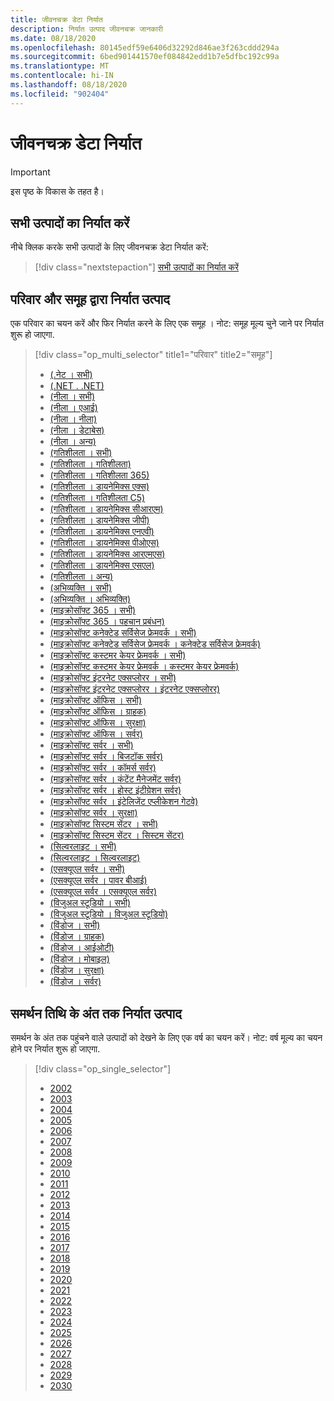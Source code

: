 ```yaml
---
title: जीवनचक्र डेटा निर्यात
description: निर्यात उत्पाद जीवनचक्र जानकारी
ms.date: 08/18/2020
ms.openlocfilehash: 80145edf59e6406d32292d846ae3f263cddd294a
ms.sourcegitcommit: 6bed901441570ef084842edd1b7e5dfbc192c99a
ms.translationtype: MT
ms.contentlocale: hi-IN
ms.lasthandoff: 08/18/2020
ms.locfileid: "902404"
---
```

# <a name="lifecycle-data-export"></a>जीवनचक्र डेटा निर्यात

> [!IMPORTANT]
> इस पृष्ठ के विकास के तहत है।

## <a name="export-all-products"></a>सभी उत्पादों का निर्यात करें
नीचे क्लिक करके सभी उत्पादों के लिए जीवनचक्र डेटा निर्यात करें:

> [!div class="nextstepaction"]
> [सभी उत्पादों का निर्यात करें](https://app-omaha-prod.azurewebsites.net/api/PublishedListings/Export)

## <a name="export-products-by-family-and-group"></a>परिवार और समूह द्वारा निर्यात उत्पाद
एक परिवार का चयन करें और फिर निर्यात करने के लिए एक समूह । नोट: समूह मूल्य चुने जाने पर निर्यात शुरू हो जाएगा. 

> [!div class="op_multi_selector" title1="परिवार" title2="समूह"]
> - [(.नेट । सभी)](https://app-omaha-prod.azurewebsites.net/api/PublishedListings/Export?$filter=parent%20ne%20null%20and%20parent/parent%20ne%20null%20and%20parent/parent/parent%20ne%20null%20and%20parent/parent/parent/name%20eq%20'.NET')
> - [(.NET . .NET)](https://app-omaha-prod.azurewebsites.net/api/PublishedListings/Export?$filter=parent%20ne%20null%20and%20parent/parent%20ne%20null%20and%20parent/parent/parent%20ne%20null%20and%20parent/parent/parent/name%20eq%20'.NET'%20and%20parent/parent/name%20eq%20'.NET')
> - [(नीला । सभी)](https://app-omaha-prod.azurewebsites.net/api/PublishedListings/Export?$filter=parent%20ne%20null%20and%20parent/parent%20ne%20null%20and%20parent/parent/parent%20ne%20null%20and%20parent/parent/parent/name%20eq%20'Azure')
> - [(नीला । एआई)](https://app-omaha-prod.azurewebsites.net/api/PublishedListings/Export?$filter=parent%20ne%20null%20and%20parent/parent%20ne%20null%20and%20parent/parent/parent%20ne%20null%20and%20parent/parent/parent/name%20eq%20'Azure'%20and%20parent/parent/name%20eq%20'AI')
> - [(नीला । नीला)](https://app-omaha-prod.azurewebsites.net/api/PublishedListings/Export?$filter=parent%20ne%20null%20and%20parent/parent%20ne%20null%20and%20parent/parent/parent%20ne%20null%20and%20parent/parent/parent/name%20eq%20'Azure'%20and%20parent/parent/name%20eq%20'Azure')
> - [(नीला । डेटाबेस)](https://app-omaha-prod.azurewebsites.net/api/PublishedListings/Export?$filter=parent%20ne%20null%20and%20parent/parent%20ne%20null%20and%20parent/parent/parent%20ne%20null%20and%20parent/parent/parent/name%20eq%20'Azure'%20and%20parent/parent/name%20eq%20'Databases')
> - [(नीला । अन्य)](https://app-omaha-prod.azurewebsites.net/api/PublishedListings/Export?$filter=parent%20ne%20null%20and%20parent/parent%20ne%20null%20and%20parent/parent/parent%20ne%20null%20and%20parent/parent/parent/name%20eq%20'Azure'%20and%20parent/parent/name%20eq%20'Other')
> - [(गतिशीलता । सभी)](https://app-omaha-prod.azurewebsites.net/api/PublishedListings/Export?$filter=parent%20ne%20null%20and%20parent/parent%20ne%20null%20and%20parent/parent/parent%20ne%20null%20and%20parent/parent/parent/name%20eq%20'Dynamics')
> - [(गतिशीलता । गतिशीलता)](https://app-omaha-prod.azurewebsites.net/api/PublishedListings/Export?$filter=parent%20ne%20null%20and%20parent/parent%20ne%20null%20and%20parent/parent/parent%20ne%20null%20and%20parent/parent/parent/name%20eq%20'Dynamics'%20and%20parent/parent/name%20eq%20'Dynamics')
> - [(गतिशीलता । गतिशीलता 365)](https://app-omaha-prod.azurewebsites.net/api/PublishedListings/Export?$filter=parent%20ne%20null%20and%20parent/parent%20ne%20null%20and%20parent/parent/parent%20ne%20null%20and%20parent/parent/parent/name%20eq%20'Dynamics'%20and%20parent/parent/name%20eq%20'Dynamics%20365')
> - [(गतिशीलता । डायनेमिक्स एक्स)](https://app-omaha-prod.azurewebsites.net/api/PublishedListings/Export?$filter=parent%20ne%20null%20and%20parent/parent%20ne%20null%20and%20parent/parent/parent%20ne%20null%20and%20parent/parent/parent/name%20eq%20'Dynamics'%20and%20parent/parent/name%20eq%20'Dynamics%20AX')
> - [(गतिशीलता । गतिशीलता C5)](https://app-omaha-prod.azurewebsites.net/api/PublishedListings/Export?$filter=parent%20ne%20null%20and%20parent/parent%20ne%20null%20and%20parent/parent/parent%20ne%20null%20and%20parent/parent/parent/name%20eq%20'Dynamics'%20and%20parent/parent/name%20eq%20'Dynamics%20C5')
> - [(गतिशीलता । डायनेमिक्स सीआरएम)](https://app-omaha-prod.azurewebsites.net/api/PublishedListings/Export?$filter=parent%20ne%20null%20and%20parent/parent%20ne%20null%20and%20parent/parent/parent%20ne%20null%20and%20parent/parent/parent/name%20eq%20'Dynamics'%20and%20parent/parent/name%20eq%20'Dynamics%20CRM')
> - [(गतिशीलता । डायनेमिक्स जीपी)](https://app-omaha-prod.azurewebsites.net/api/PublishedListings/Export?$filter=parent%20ne%20null%20and%20parent/parent%20ne%20null%20and%20parent/parent/parent%20ne%20null%20and%20parent/parent/parent/name%20eq%20'Dynamics'%20and%20parent/parent/name%20eq%20'Dynamics%20GP')
> - [(गतिशीलता । डायनेमिक्स एनएवी)](https://app-omaha-prod.azurewebsites.net/api/PublishedListings/Export?$filter=parent%20ne%20null%20and%20parent/parent%20ne%20null%20and%20parent/parent/parent%20ne%20null%20and%20parent/parent/parent/name%20eq%20'Dynamics'%20and%20parent/parent/name%20eq%20'Dynamics%20NAV')
> - [(गतिशीलता । डायनेमिक्स पीओएस)](https://app-omaha-prod.azurewebsites.net/api/PublishedListings/Export?$filter=parent%20ne%20null%20and%20parent/parent%20ne%20null%20and%20parent/parent/parent%20ne%20null%20and%20parent/parent/parent/name%20eq%20'Dynamics'%20and%20parent/parent/name%20eq%20'Dynamics%20POS')
> - [(गतिशीलता । डायनेमिक्स आरएमएस)](https://app-omaha-prod.azurewebsites.net/api/PublishedListings/Export?$filter=parent%20ne%20null%20and%20parent/parent%20ne%20null%20and%20parent/parent/parent%20ne%20null%20and%20parent/parent/parent/name%20eq%20'Dynamics'%20and%20parent/parent/name%20eq%20'Dynamics%20RMS')
> - [(गतिशीलता । डायनेमिक्स एसएल)](https://app-omaha-prod.azurewebsites.net/api/PublishedListings/Export?$filter=parent%20ne%20null%20and%20parent/parent%20ne%20null%20and%20parent/parent/parent%20ne%20null%20and%20parent/parent/parent/name%20eq%20'Dynamics'%20and%20parent/parent/name%20eq%20'Dynamics%20SL')
> - [(गतिशीलता । अन्य)](https://app-omaha-prod.azurewebsites.net/api/PublishedListings/Export?$filter=parent%20ne%20null%20and%20parent/parent%20ne%20null%20and%20parent/parent/parent%20ne%20null%20and%20parent/parent/parent/name%20eq%20'Dynamics'%20and%20parent/parent/name%20eq%20'Other')
> - [(अभिव्यक्ति । सभी)](https://app-omaha-prod.azurewebsites.net/api/PublishedListings/Export?$filter=parent%20ne%20null%20and%20parent/parent%20ne%20null%20and%20parent/parent/parent%20ne%20null%20and%20parent/parent/parent/name%20eq%20'Expression')
> - [(अभिव्यक्ति । अभिव्यक्ति)](https://app-omaha-prod.azurewebsites.net/api/PublishedListings/Export?$filter=parent%20ne%20null%20and%20parent/parent%20ne%20null%20and%20parent/parent/parent%20ne%20null%20and%20parent/parent/parent/name%20eq%20'Expression'%20and%20parent/parent/name%20eq%20'Expression')
> - [(माइक्रोसॉफ्ट 365 । सभी)](https://app-omaha-prod.azurewebsites.net/api/PublishedListings/Export?$filter=parent%20ne%20null%20and%20parent/parent%20ne%20null%20and%20parent/parent/parent%20ne%20null%20and%20parent/parent/parent/name%20eq%20'Microsoft%20365')
> - [(माइक्रोसॉफ्ट 365 । पहचान प्रबंधन)](https://app-omaha-prod.azurewebsites.net/api/PublishedListings/Export?$filter=parent%20ne%20null%20and%20parent/parent%20ne%20null%20and%20parent/parent/parent%20ne%20null%20and%20parent/parent/parent/name%20eq%20'Microsoft%20365'%20and%20parent/parent/name%20eq%20'Identity%20Management')
> - [(माइक्रोसॉफ्ट कनेक्टेड सर्विसेज फ्रेमवर्क । सभी)](https://app-omaha-prod.azurewebsites.net/api/PublishedListings/Export?$filter=parent%20ne%20null%20and%20parent/parent%20ne%20null%20and%20parent/parent/parent%20ne%20null%20and%20parent/parent/parent/name%20eq%20'Microsoft%20Connected%20Services%20Framework')
> - [(माइक्रोसॉफ्ट कनेक्टेड सर्विसेज फ्रेमवर्क । कनेक्टेड सर्विसेज फ्रेमवर्क)](https://app-omaha-prod.azurewebsites.net/api/PublishedListings/Export?$filter=parent%20ne%20null%20and%20parent/parent%20ne%20null%20and%20parent/parent/parent%20ne%20null%20and%20parent/parent/parent/name%20eq%20'Microsoft%20Connected%20Services%20Framework'%20and%20parent/parent/name%20eq%20'Connected%20Services%20Framework')
> - [(माइक्रोसॉफ्ट कस्टमर केयर फ्रेमवर्क । सभी)](https://app-omaha-prod.azurewebsites.net/api/PublishedListings/Export?$filter=parent%20ne%20null%20and%20parent/parent%20ne%20null%20and%20parent/parent/parent%20ne%20null%20and%20parent/parent/parent/name%20eq%20'Microsoft%20Customer%20Care%20Framework')
> - [(माइक्रोसॉफ्ट कस्टमर केयर फ्रेमवर्क । कस्टमर केयर फ्रेमवर्क)](https://app-omaha-prod.azurewebsites.net/api/PublishedListings/Export?$filter=parent%20ne%20null%20and%20parent/parent%20ne%20null%20and%20parent/parent/parent%20ne%20null%20and%20parent/parent/parent/name%20eq%20'Microsoft%20Customer%20Care%20Framework'%20and%20parent/parent/name%20eq%20'Customer%20Care%20Framework')
> - [(माइक्रोसॉफ्ट इंटरनेट एक्सप्लोरर । सभी)](https://app-omaha-prod.azurewebsites.net/api/PublishedListings/Export?$filter=parent%20ne%20null%20and%20parent/parent%20ne%20null%20and%20parent/parent/parent%20ne%20null%20and%20parent/parent/parent/name%20eq%20'Microsoft%20Internet%20Explorer')
> - [(माइक्रोसॉफ्ट इंटरनेट एक्सप्लोरर । इंटरनेट एक्सप्लोरर)](https://app-omaha-prod.azurewebsites.net/api/PublishedListings/Export?$filter=parent%20ne%20null%20and%20parent/parent%20ne%20null%20and%20parent/parent/parent%20ne%20null%20and%20parent/parent/parent/name%20eq%20'Microsoft%20Internet%20Explorer'%20and%20parent/parent/name%20eq%20'Internet%20Explorer')
> - [(माइक्रोसॉफ्ट ऑफिस । सभी)](https://app-omaha-prod.azurewebsites.net/api/PublishedListings/Export?$filter=parent%20ne%20null%20and%20parent/parent%20ne%20null%20and%20parent/parent/parent%20ne%20null%20and%20parent/parent/parent/name%20eq%20'Microsoft%20Office')
> - [(माइक्रोसॉफ्ट ऑफिस । ग्राहक)](https://app-omaha-prod.azurewebsites.net/api/PublishedListings/Export?$filter=parent%20ne%20null%20and%20parent/parent%20ne%20null%20and%20parent/parent/parent%20ne%20null%20and%20parent/parent/parent/name%20eq%20'Microsoft%20Office'%20and%20parent/parent/name%20eq%20'Client')
> - [(माइक्रोसॉफ्ट ऑफिस । सुरक्षा)](https://app-omaha-prod.azurewebsites.net/api/PublishedListings/Export?$filter=parent%20ne%20null%20and%20parent/parent%20ne%20null%20and%20parent/parent/parent%20ne%20null%20and%20parent/parent/parent/name%20eq%20'Microsoft%20Office'%20and%20parent/parent/name%20eq%20'Security')
> - [(माइक्रोसॉफ्ट ऑफिस । सर्वर)](https://app-omaha-prod.azurewebsites.net/api/PublishedListings/Export?$filter=parent%20ne%20null%20and%20parent/parent%20ne%20null%20and%20parent/parent/parent%20ne%20null%20and%20parent/parent/parent/name%20eq%20'Microsoft%20Office'%20and%20parent/parent/name%20eq%20'Server')
> - [(माइक्रोसॉफ्ट सर्वर । सभी)](https://app-omaha-prod.azurewebsites.net/api/PublishedListings/Export?$filter=parent%20ne%20null%20and%20parent/parent%20ne%20null%20and%20parent/parent/parent%20ne%20null%20and%20parent/parent/parent/name%20eq%20'Microsoft%20Servers')
> - [(माइक्रोसॉफ्ट सर्वर । बिजटॉक सर्वर)](https://app-omaha-prod.azurewebsites.net/api/PublishedListings/Export?$filter=parent%20ne%20null%20and%20parent/parent%20ne%20null%20and%20parent/parent/parent%20ne%20null%20and%20parent/parent/parent/name%20eq%20'Microsoft%20Servers'%20and%20parent/parent/name%20eq%20'BizTalk%20Server')
> - [(माइक्रोसॉफ्ट सर्वर । कॉमर्स सर्वर)](https://app-omaha-prod.azurewebsites.net/api/PublishedListings/Export?$filter=parent%20ne%20null%20and%20parent/parent%20ne%20null%20and%20parent/parent/parent%20ne%20null%20and%20parent/parent/parent/name%20eq%20'Microsoft%20Servers'%20and%20parent/parent/name%20eq%20'Commerce%20Server')
> - [(माइक्रोसॉफ्ट सर्वर । कंटेंट मैनेजमेंट सर्वर)](https://app-omaha-prod.azurewebsites.net/api/PublishedListings/Export?$filter=parent%20ne%20null%20and%20parent/parent%20ne%20null%20and%20parent/parent/parent%20ne%20null%20and%20parent/parent/parent/name%20eq%20'Microsoft%20Servers'%20and%20parent/parent/name%20eq%20'Content%20Management%20Server')
> - [(माइक्रोसॉफ्ट सर्वर । होस्ट इंटीग्रेशन सर्वर)](https://app-omaha-prod.azurewebsites.net/api/PublishedListings/Export?$filter=parent%20ne%20null%20and%20parent/parent%20ne%20null%20and%20parent/parent/parent%20ne%20null%20and%20parent/parent/parent/name%20eq%20'Microsoft%20Servers'%20and%20parent/parent/name%20eq%20'Host%20Integration%20Server')
> - [(माइक्रोसॉफ्ट सर्वर । इंटेलिजेंट एप्लीकेशन गेटवे)](https://app-omaha-prod.azurewebsites.net/api/PublishedListings/Export?$filter=parent%20ne%20null%20and%20parent/parent%20ne%20null%20and%20parent/parent/parent%20ne%20null%20and%20parent/parent/parent/name%20eq%20'Microsoft%20Servers'%20and%20parent/parent/name%20eq%20'Intelligent%20Application%20Gateway')
> - [(माइक्रोसॉफ्ट सर्वर । सुरक्षा)](https://app-omaha-prod.azurewebsites.net/api/PublishedListings/Export?$filter=parent%20ne%20null%20and%20parent/parent%20ne%20null%20and%20parent/parent/parent%20ne%20null%20and%20parent/parent/parent/name%20eq%20'Microsoft%20Servers'%20and%20parent/parent/name%20eq%20'Security')
> - [(माइक्रोसॉफ्ट सिस्टम सेंटर । सभी)](https://app-omaha-prod.azurewebsites.net/api/PublishedListings/Export?$filter=parent%20ne%20null%20and%20parent/parent%20ne%20null%20and%20parent/parent/parent%20ne%20null%20and%20parent/parent/parent/name%20eq%20'Microsoft%20System%20Center')
> - [(माइक्रोसॉफ्ट सिस्टम सेंटर । सिस्टम सेंटर)](https://app-omaha-prod.azurewebsites.net/api/PublishedListings/Export?$filter=parent%20ne%20null%20and%20parent/parent%20ne%20null%20and%20parent/parent/parent%20ne%20null%20and%20parent/parent/parent/name%20eq%20'Microsoft%20System%20Center'%20and%20parent/parent/name%20eq%20'System%20Center')
> - [(सिल्वरलाइट । सभी)](https://app-omaha-prod.azurewebsites.net/api/PublishedListings/Export?$filter=parent%20ne%20null%20and%20parent/parent%20ne%20null%20and%20parent/parent/parent%20ne%20null%20and%20parent/parent/parent/name%20eq%20'Silverlight')
> - [(सिल्वरलाइट । सिल्वरलाइट)](https://app-omaha-prod.azurewebsites.net/api/PublishedListings/Export?$filter=parent%20ne%20null%20and%20parent/parent%20ne%20null%20and%20parent/parent/parent%20ne%20null%20and%20parent/parent/parent/name%20eq%20'Silverlight'%20and%20parent/parent/name%20eq%20'Silverlight')
> - [(एसक्यूएल सर्वर । सभी)](https://app-omaha-prod.azurewebsites.net/api/PublishedListings/Export?$filter=parent%20ne%20null%20and%20parent/parent%20ne%20null%20and%20parent/parent/parent%20ne%20null%20and%20parent/parent/parent/name%20eq%20'SQL%20Server')
> - [(एसक्यूएल सर्वर । पावर बीआई)](https://app-omaha-prod.azurewebsites.net/api/PublishedListings/Export?$filter=parent%20ne%20null%20and%20parent/parent%20ne%20null%20and%20parent/parent/parent%20ne%20null%20and%20parent/parent/parent/name%20eq%20'SQL%20Server'%20and%20parent/parent/name%20eq%20'Power%20BI')
> - [(एसक्यूएल सर्वर । एसक्यूएल सर्वर)](https://app-omaha-prod.azurewebsites.net/api/PublishedListings/Export?$filter=parent%20ne%20null%20and%20parent/parent%20ne%20null%20and%20parent/parent/parent%20ne%20null%20and%20parent/parent/parent/name%20eq%20'SQL%20Server'%20and%20parent/parent/name%20eq%20'SQL%20Server')
> - [(विजुअल स्टूडियो । सभी)](https://app-omaha-prod.azurewebsites.net/api/PublishedListings/Export?$filter=parent%20ne%20null%20and%20parent/parent%20ne%20null%20and%20parent/parent/parent%20ne%20null%20and%20parent/parent/parent/name%20eq%20'Visual%20Studio')
> - [(विजुअल स्टूडियो । विजुअल स्टूडियो)](https://app-omaha-prod.azurewebsites.net/api/PublishedListings/Export?$filter=parent%20ne%20null%20and%20parent/parent%20ne%20null%20and%20parent/parent/parent%20ne%20null%20and%20parent/parent/parent/name%20eq%20'Visual%20Studio'%20and%20parent/parent/name%20eq%20'Visual%20Studio')
> - [(विंडोज । सभी)](https://app-omaha-prod.azurewebsites.net/api/PublishedListings/Export?$filter=parent%20ne%20null%20and%20parent/parent%20ne%20null%20and%20parent/parent/parent%20ne%20null%20and%20parent/parent/parent/name%20eq%20'Windows')
> - [(विंडोज । ग्राहक)](https://app-omaha-prod.azurewebsites.net/api/PublishedListings/Export?$filter=parent%20ne%20null%20and%20parent/parent%20ne%20null%20and%20parent/parent/parent%20ne%20null%20and%20parent/parent/parent/name%20eq%20'Windows'%20and%20parent/parent/name%20eq%20'Client')
> - [(विंडोज । आईओटी)](https://app-omaha-prod.azurewebsites.net/api/PublishedListings/Export?$filter=parent%20ne%20null%20and%20parent/parent%20ne%20null%20and%20parent/parent/parent%20ne%20null%20and%20parent/parent/parent/name%20eq%20'Windows'%20and%20parent/parent/name%20eq%20'IoT')
> - [(विंडोज । मोबाइल)](https://app-omaha-prod.azurewebsites.net/api/PublishedListings/Export?$filter=parent%20ne%20null%20and%20parent/parent%20ne%20null%20and%20parent/parent/parent%20ne%20null%20and%20parent/parent/parent/name%20eq%20'Windows'%20and%20parent/parent/name%20eq%20'Mobile')
> - [(विंडोज । सुरक्षा)](https://app-omaha-prod.azurewebsites.net/api/PublishedListings/Export?$filter=parent%20ne%20null%20and%20parent/parent%20ne%20null%20and%20parent/parent/parent%20ne%20null%20and%20parent/parent/parent/name%20eq%20'Windows'%20and%20parent/parent/name%20eq%20'Security')
> - [(विंडोज । सर्वर)](https://app-omaha-prod.azurewebsites.net/api/PublishedListings/Export?$filter=parent%20ne%20null%20and%20parent/parent%20ne%20null%20and%20parent/parent/parent%20ne%20null%20and%20parent/parent/parent/name%20eq%20'Windows'%20and%20parent/parent/name%20eq%20'Server')

## <a name="export-products-by-end-of-support-date"></a>समर्थन तिथि के अंत तक निर्यात उत्पाद
समर्थन के अंत तक पहुंचने वाले उत्पादों को देखने के लिए एक वर्ष का चयन करें। नोट: वर्ष मूल्य का चयन होने पर निर्यात शुरू हो जाएगा.

> [!div class="op_single_selector"]
> - [2002](https://app-omaha-prod.azurewebsites.net/api/PublishedListings/Export(endOfSupportYear=2002))
> - [2003](https://app-omaha-prod.azurewebsites.net/api/PublishedListings/Export(endOfSupportYear=2003))
> - [2004](https://app-omaha-prod.azurewebsites.net/api/PublishedListings/Export(endOfSupportYear=2004))
> - [2005](https://app-omaha-prod.azurewebsites.net/api/PublishedListings/Export(endOfSupportYear=2005))
> - [2006](https://app-omaha-prod.azurewebsites.net/api/PublishedListings/Export(endOfSupportYear=2006))
> - [2007](https://app-omaha-prod.azurewebsites.net/api/PublishedListings/Export(endOfSupportYear=2007))
> - [2008](https://app-omaha-prod.azurewebsites.net/api/PublishedListings/Export(endOfSupportYear=2008))
> - [2009](https://app-omaha-prod.azurewebsites.net/api/PublishedListings/Export(endOfSupportYear=2009))
> - [2010](https://app-omaha-prod.azurewebsites.net/api/PublishedListings/Export(endOfSupportYear=2010))
> - [2011](https://app-omaha-prod.azurewebsites.net/api/PublishedListings/Export(endOfSupportYear=2011))
> - [2012](https://app-omaha-prod.azurewebsites.net/api/PublishedListings/Export(endOfSupportYear=2012))
> - [2013](https://app-omaha-prod.azurewebsites.net/api/PublishedListings/Export(endOfSupportYear=2013))
> - [2014](https://app-omaha-prod.azurewebsites.net/api/PublishedListings/Export(endOfSupportYear=2014))
> - [2015](https://app-omaha-prod.azurewebsites.net/api/PublishedListings/Export(endOfSupportYear=2015))
> - [2016](https://app-omaha-prod.azurewebsites.net/api/PublishedListings/Export(endOfSupportYear=2016))
> - [2017](https://app-omaha-prod.azurewebsites.net/api/PublishedListings/Export(endOfSupportYear=2017))
> - [2018](https://app-omaha-prod.azurewebsites.net/api/PublishedListings/Export(endOfSupportYear=2018))
> - [2019](https://app-omaha-prod.azurewebsites.net/api/PublishedListings/Export(endOfSupportYear=2019))
> - [2020](https://app-omaha-prod.azurewebsites.net/api/PublishedListings/Export(endOfSupportYear=2020))
> - [2021](https://app-omaha-prod.azurewebsites.net/api/PublishedListings/Export(endOfSupportYear=2021))
> - [2022](https://app-omaha-prod.azurewebsites.net/api/PublishedListings/Export(endOfSupportYear=2022))
> - [2023](https://app-omaha-prod.azurewebsites.net/api/PublishedListings/Export(endOfSupportYear=2023))
> - [2024](https://app-omaha-prod.azurewebsites.net/api/PublishedListings/Export(endOfSupportYear=2024))
> - [2025](https://app-omaha-prod.azurewebsites.net/api/PublishedListings/Export(endOfSupportYear=2025))
> - [2026](https://app-omaha-prod.azurewebsites.net/api/PublishedListings/Export(endOfSupportYear=2026))
> - [2027](https://app-omaha-prod.azurewebsites.net/api/PublishedListings/Export(endOfSupportYear=2027))
> - [2028](https://app-omaha-prod.azurewebsites.net/api/PublishedListings/Export(endOfSupportYear=2028))
> - [2029](https://app-omaha-prod.azurewebsites.net/api/PublishedListings/Export(endOfSupportYear=2029))
> - [2030](https://app-omaha-prod.azurewebsites.net/api/PublishedListings/Export(endOfSupportYear=2030))
